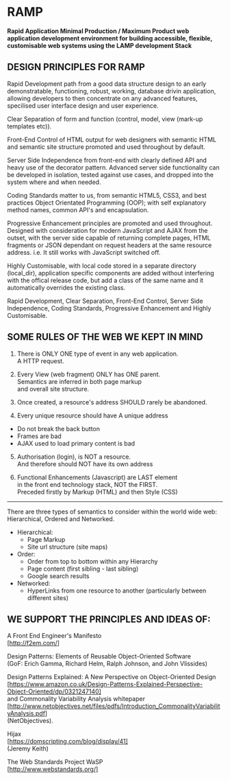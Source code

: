 RAMP
====

**Rapid Application Minimal Production / Maximum Product
web application development environment for building
accessible, flexible, customisable web systems using the
LAMP development Stack**


DESIGN PRINCIPLES FOR RAMP
---------------------------------------------------------

Rapid Development path from a good data structure design
to an early demonstratable, functioning, robust, working,
database drivin application, allowing developers to
then concentrate on any advanced features, specilised
user interface design and user experience.

Clear Separation of form and function (control, model,
view (mark-up templates etc)).

Front-End Control of HTML output for web designers with
semantic HTML and semantic site structure promoted and
used throughout by default.

Server Side Independence from front-end with clearly
defined API and heavy use of the decorator pattern.
Advanced server side functionality can be developed in
isolation, tested against use cases, and dropped into the
system where and when needed.

Coding Standards matter to us, from semantic HTML5, CSS3,
and best practices Object Orientated Programming (OOP);
with self explanatory method names, common API's and
encapsulation.

Progressive Enhancement principles are promoted and used
throughout. Designed with consideration for modern
JavaScript and AJAX from the outset, with the server side
capable of returning complete pages, HTML fragments or
JSON dependant on request headers at the same resource
address. i.e. It still works with JavaScript switched off.

Highly Customisable, with local code stored in a separate
directory (local_dir), application specific components
are added without interfering with the offical release
code, but add a class of the same name and it
automatically overrides the existing class.

Rapid Development, Clear Separation, Front-End Control,
Server Side Independence, Coding Standards, Progressive
Enhancement and Highly Customisable.


SOME RULES OF THE WEB WE KEPT IN MIND
---------------------------------------------------------

1) There is ONLY ONE type of event in any web application.  
    A HTTP request.

2) Every View (web fragment) ONLY has ONE parent.  
    Semantics are inferred in both page markup  
     and overall site structure.

3) Once created, a resource's address SHOULD rarely be abandoned.

4) Every unique resource should have A unique address
  - Do not break the back button
  - Frames are bad
  - AJAX used to load primary content is bad

5) Authorisation (login), is NOT a resource.  
    And therefore should NOT have its own address

6) Functional Enhancements (Javascript) are LAST element  
   in the front end technology stack, NOT the FIRST.  
    Preceded firstly by Markup (HTML) and then Style (CSS)

---------------------------------------------------------

There are three types of semantics to consider within the
world wide web:  
Hierarchical, Ordered and Networked.

- Hierarchical:
  - Page Markup
  - Site url structure (site maps)
- Order:
  - Order from top to bottom within any Hierarchy
  - Page content (first sibling - last sibling)
  - Google search results
- Networked:
  - HyperLinks from one resource to another
   (particularly between different sites)


WE SUPPORT THE PRINCIPLES AND IDEAS OF:
----------------------------------------------------------

A Front End Engineer's Manifesto  
[http://f2em.com/]

Design Patterns: Elements of Reusable Object-Oriented Software  
(GoF:  Erich Gamma, Richard Helm, Ralph Johnson, and John Vlissides)

Design Patterns Explained: A New Perspective on Object-Oriented Design  
[https://www.amazon.co.uk/Design-Patterns-Explained-Perspective-Object-Oriented/dp/0321247140]  
and Commonality Variability Analysis whitepaper  
[http://www.netobjectives.net/files/pdfs/Introduction_CommonalityVariabilityAnalysis.pdf]  
(NetObjectives).

Hijax  
[https://domscripting.com/blog/display/41]  
(Jeremy Keith)

The Web Standards Project WaSP  
[http://www.webstandards.org/]
